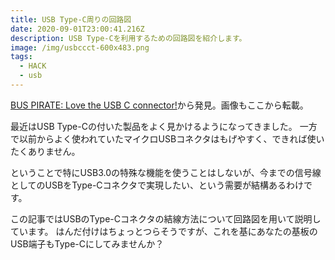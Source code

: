 ```yaml
---
title: USB Type-C周りの回路図
date: 2020-09-01T23:00:41.216Z
description: USB Type-Cを利用するための回路図を紹介します。
image: /img/usbccct-600x483.png
tags:
  - HACK
  - usb
---
```

[BUS PIRATE: Love the USB C connector!](http://dangerousprototypes.com/blog/2019/10/14/bus-pirate-love-the-usb-c-connector/)から発見。画像もここから転載。

最近はUSB Type-Cの付いた製品をよく見かけるようになってきました。
一方で以前からよく使われていたマイクロUSBコネクタはもげやすく、できれば使いたくありません。

ということで特にUSB3.0の特殊な機能を使うことはしないが、今までの信号線としてのUSBをType-Cコネクタで実現したい、という需要が結構あるわけです。

この記事ではUSBのType-Cコネクタの結線方法について回路図を用いて説明しています。
はんだ付けはちょっとつらそうですが、これを基にあなたの基板のUSB端子もType-Cにしてみませんか？
